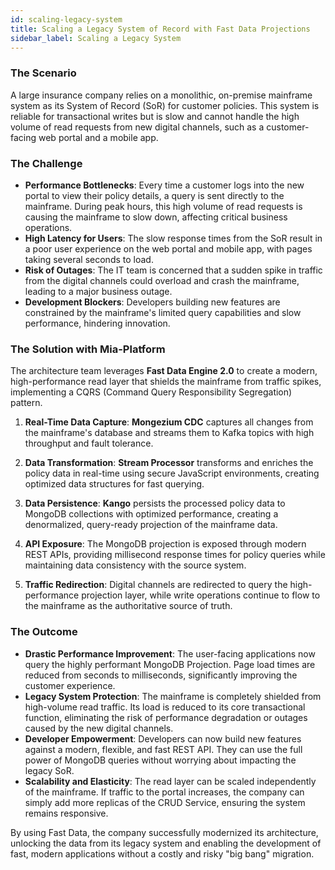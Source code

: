 ```yaml
---
id: scaling-legacy-system
title: Scaling a Legacy System of Record with Fast Data Projections
sidebar_label: Scaling a Legacy System
---
```


### The Scenario

A large insurance company relies on a monolithic, on-premise mainframe system as its System of Record (SoR) for customer policies. This system is reliable for transactional writes but is slow and cannot handle the high volume of read requests from new digital channels, such as a customer-facing web portal and a mobile app.

### The Challenge

* **Performance Bottlenecks**: Every time a customer logs into the new portal to view their policy details, a query is sent directly to the mainframe. During peak hours, this high volume of read requests is causing the mainframe to slow down, affecting critical business operations.
* **High Latency for Users**: The slow response times from the SoR result in a poor user experience on the web portal and mobile app, with pages taking several seconds to load.
* **Risk of Outages**: The IT team is concerned that a sudden spike in traffic from the digital channels could overload and crash the mainframe, leading to a major business outage.
* **Development Blockers**: Developers building new features are constrained by the mainframe's limited query capabilities and slow performance, hindering innovation.

### The Solution with Mia-Platform

The architecture team leverages **Fast Data Engine 2.0** to create a modern, high-performance read layer that shields the mainframe from traffic spikes, implementing a CQRS (Command Query Responsibility Segregation) pattern.

1.  **Real-Time Data Capture**: **Mongezium CDC** captures all changes from the mainframe's database and streams them to Kafka topics with high throughput and fault tolerance.

2.  **Data Transformation**: **Stream Processor** transforms and enriches the policy data in real-time using secure JavaScript environments, creating optimized data structures for fast querying.

3.  **Data Persistence**: **Kango** persists the processed policy data to MongoDB collections with optimized performance, creating a denormalized, query-ready projection of the mainframe data.

4.  **API Exposure**: The MongoDB projection is exposed through modern REST APIs, providing millisecond response times for policy queries while maintaining data consistency with the source system.

5.  **Traffic Redirection**: Digital channels are redirected to query the high-performance projection layer, while write operations continue to flow to the mainframe as the authoritative source of truth.

### The Outcome

* **Drastic Performance Improvement**: The user-facing applications now query the highly performant MongoDB Projection. Page load times are reduced from seconds to milliseconds, significantly improving the customer experience.
* **Legacy System Protection**: The mainframe is completely shielded from high-volume read traffic. Its load is reduced to its core transactional function, eliminating the risk of performance degradation or outages caused by the new digital channels.
* **Developer Empowerment**: Developers can now build new features against a modern, flexible, and fast REST API. They can use the full power of MongoDB queries without worrying about impacting the legacy SoR.
* **Scalability and Elasticity**: The read layer can be scaled independently of the mainframe. If traffic to the portal increases, the company can simply add more replicas of the CRUD Service, ensuring the system remains responsive.

By using Fast Data, the company successfully modernized its architecture, unlocking the data from its legacy system and enabling the development of fast, modern applications without a costly and risky "big bang" migration.
